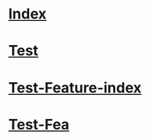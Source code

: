 # [Index](index.md)
# [Test](whitespace.md)
# [Test-Feature-index](abc-index.md)
# [Test-Fea](../abcdef-index.md)
